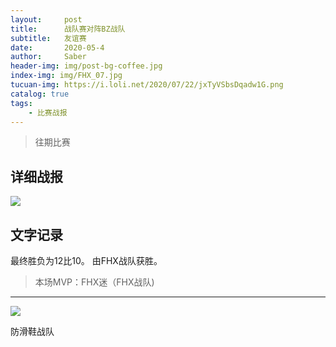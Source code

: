 ```yaml
---
layout:     post
title:      战队赛对阵BZ战队
subtitle:   友谊赛
date:       2020-05-4
author:     Saber
header-img: img/post-bg-coffee.jpg
index-img: img/FHX_07.jpg
tucuan-img: https://i.loli.net/2020/07/22/jxTyVSbsDqadw1G.png
catalog: true
tags:
    - 比赛战报
---
```

>往期比赛


## 详细战报

![](https://i.loli.net/2020/07/22/nuTz68tMIplR9dm.png)





## 文字记录

最终胜负为12比10。
由FHX战队获胜。




>本场MVP：FHX迷（FHX战队)   

----



![](https://ftp.bmp.ovh/imgs/2020/02/cf68a58bd43dd722.png)



防滑鞋战队
